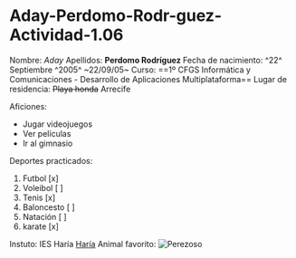# Aday-Perdomo-Rodr-guez-Actividad-1.06

Nombre: *Aday*
Apellidos: **Perdomo Rodríguez**
Fecha de nacimiento: ^22^ Septiembre ^2005^ ~22/09/05~
Curso: ==1º CFGS Informática y Comunicaciones - Desarrollo de Aplicaciones Multiplataforma==
Lugar de residencia: ~~Playa honda~~ Arrecife

Aficiones: 
- Jugar videojuegos
- Ver películas
- Ir al gimnasio

 Deportes practicados:
1. Futbol [x]
2. Voleibol [ ]
3. Tenis [x]
4. Baloncesto [ ]
5. Natación [ ]
6. karate [x]

Instuto: IES Haría [Haría](https://www3.gobiernodecanarias.org/medusa/edublog/iesharia/)
Animal favorito: ![Perezoso](https://static.nationalgeographicla.com/files/styles/image_3200/public/01-sloth-energy-nationalgeographic_1046424.jpg?w=1900&h=1267)

